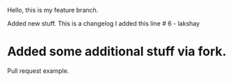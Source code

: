 Hello, this is my feature branch.


Added new stuff.
This is a changelog
I added this line # 6 - lakshay

# Added some additional stuff via fork.
Pull request example.
